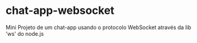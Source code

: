 # chat-app-websocket
Mini Projeto de um chat-app usando o protocolo WebSocket através da lib 'ws' do node.js
